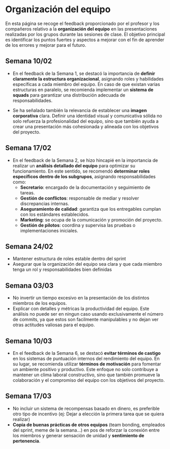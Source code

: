 # Organización del equipo

En esta página se recoge el feedback proporcionado por el profesor y los compañeros relativo a la **organización del equipo** en las presentaciones realizadas por los grupos durante las sesiones de clase. El objetivo principal es identificar los puntos fuertes y aspectos a mejorar con el fin de aprender de los errores y mejorar para el futuro.

## Semana 10/02
- En el feedback de la Semana 1, se destacó la importancia de **definir claramente la estructura organizacional**, asignando roles y habilidades específicas a cada miembro del equipo. En caso de que existan varias estructuras en paralelo, se recomienda implementar un **sistema de squads** para garantizar una distribución adecuada de responsabilidades.

- Se ha señalado también la relevancia de establecer una **imagen corporativa** clara. Definir una identidad visual y comunicativa sólida no solo refuerza la profesionalidad del equipo, sino que también ayuda a crear una presentación más cohesionada y alineada con los objetivos del proyecto.

## Semana 17/02
- En el feedback de la Semana 2, se hizo hincapié en la importancia de realizar un **análisis detallado del equipo** para optimizar su funcionamiento. En este sentido, se recomendó **determinar roles específicos dentro de los subgrupos**, asignando responsabilidades como:  
    - **Secretario**: encargado de la documentación y seguimiento de tareas.  
    - **Gestión de conflictos**: responsable de mediar y resolver discrepancias internas.  
    - **Aseguramiento de calidad**: garantiza que los entregables cumplan con los estándares establecidos.  
    - **Marketing**: se ocupa de la comunicación y promoción del proyecto.  
    - **Gestión de pilotos**: coordina y supervisa las pruebas o implementaciones iniciales. 

## Semana 24/02
- Mantener estructura de roles estable dentro del sprint
- Asegurar que la organización del equipo sea clara y que cada miembro tenga un rol y responsabilidades bien definidas

## Semana 03/03
- No invertir un tiempo excesivo en la presentación de los distintos miembros de los equipos.
- Explicar con detalles y métricas la productividad del equipo. Este análisis no puede ser en ningun caso usando exclusivamente el número de commits, ya que estos son facilmente manipulables y no dejan ver otras actitudes valiosas para el equipo.

## Semana 10/03
- En el feedback de la Semana 6, se destacó **evitar términos de castigo** en los sistemas de puntuación internos del rendimiento del equipo. En su lugar, se recomienda utilizar **términos de motivación** para fomentar un ambiente positivo y productivo. Este enfoque no solo contribuye a mantener un clima laboral constructivo, sino que también promueve la colaboración y el compromiso del equipo con los objetivos del proyecto.

## Semana 17/03
- No incluir un sistema de recompensas basado en dinero, es preferible otro tipo de incentivo (ej: Dejar a elección la primera tarea que se quiera realizar)
- **Copia de buenas prácticas de otros equipos** (team bonding, empleados del sprint, meme de la semana...) en pos de reforzar la conexión entre los miembros y generar sensación de unidad y **sentimiento de pertenencia**.
